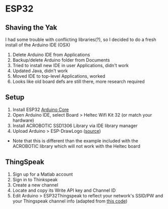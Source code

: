 # ESP32

## Shaving the Yak
I had some trouble with conflicting libraries(?), so I decided to do a fresh install of the Arduino IDE (OSX)
1. Delete Arduino IDE from Applications
2. Backup/delete Arduino folder from Documents
3. Tried to install new IDE in user Applications, didn't work
4. Updated Java, didn't work
5. Moved IDE to top-level Applications, worked
6. Looks like old board defs are still there, more research required

## Setup
1. Install ESP32 [Arduino Core](https://github.com/espressif/arduino-esp32/blob/master/docs/arduino-ide/mac.md)
2. Open Arduino IDE, select Board > Heltec Wifi Kit 32 (or match your hardware)
3. Install ACROBOTIC SSD1306 Library via IDE library manager
4. Upload Arduino > ESP-DrawLogo ([source](https://hackaday.io/project/26991-esp32-board-wifi-lora-32))
*  Note that this is different than the example included with the ACROBOTIC library which will not work with the Heltec board

## ThingSpeak

1. Sign up for a Matlab account
2. Sign in to Thinkspeak
3. Create a new channel
4. Locate and copy its Write API key and Channel ID
5. Edit Arduino > ESP32Thingspeak to reflect your network's SSID/PW and your Thingspeak channel info (adapted from [this code](https://github.com/nothans/ESP8266/blob/master/examples/RSSI_to_ThingSpeak.ino))
